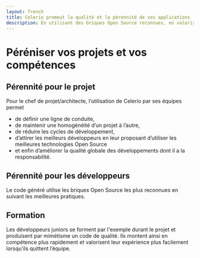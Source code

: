 ```yaml
---
layout: french
title: Celerio promeut la qualité et la pérennité de vos applications
description: En utilisant des briques Open Source reconnues, en valorisant l'expérience des développeurs. 
---
```

# Péréniser vos projets et vos compétences
## Pérennité pour le projet

Pour le chef de projet/architecte, l’utilisation de Celerio par ses équipes permet

* de définir une ligne de conduite,
* de maintenir une homogénéité d’un projet à l’autre, 
* de réduire les cycles de développement,
* d’attirer les meilleurs développeurs en leur proposant d’utiliser les meilleures technologies Open Source 
* et enfin d’améliorer la qualité globale des développements dont il a la responsabilité.

## Pérennité pour les développeurs

Le code généré utilise les briques Open Source les plus reconnues en suivant les meilleures pratiques.

## Formation

Les développeurs juniors se forment par l'exemple durant le projet et produisent par mimétisme un code de qualité. 
Ils montent ainsi en compétence plus rapidement et valorisent leur expérience plus facilement lorsqu’ils quittent l’équipe.
